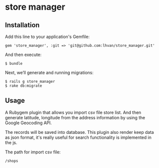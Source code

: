# store manager

## Installation
Add this line to your application's Gemfile:
```
gem 'store_manager', :git => 'git@github.com:lhvan/store_manager.git'
```
And then execute:
```
$ bundle
```
Next, we’ll generate and running migrations: 
```
$ rails g store_manager
$ rake db:migrate
```

## Usage
A Rubygem plugin that allows you import csv file store list. And then generate latitude, longitude from the address information by using the Google Geocoding API.

The records will be saved into database. This plugin also render keep data as json format, it's really useful for search functionality is implemented in the js.

The path for import csv file:
```
/shops
```
